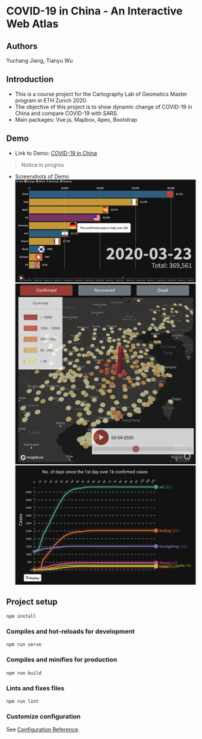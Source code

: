 # COVID-19 in China - An Interactive Web Atlas
## Authors 
Yuchang Jiang, Tianyu Wu

## Introduction
* This is a course project for the Cartography Lab of Geomatics Master program in ETH Zurich 2020.  
* The objective of this project is to show dynamic change of COVID-19 in China and compare COVID-19
with SARS.
* Main packages: Vue.js, Mapbox, Apex, Bootstrap

## Demo
* Link to Demo: [COVID-19 in China](https://carto-lab.firebaseapp.com/)
> Notice:in progrss
* Screenshots of Demo <br/>
![Race Chart](https://github.com/SherryJYC/COVID_19_Visualization/blob/master/src/assets/img/race.png) <br/>
![Map](https://github.com/SherryJYC/COVID_19_Visualization/blob/master/src/assets/img/map.png) <br/>
![Chart](https://github.com/SherryJYC/COVID_19_Visualization/blob/master/src/assets/img/chart.png)


## Project setup
```
npm install
```

### Compiles and hot-reloads for development
```
npm run serve
```

### Compiles and minifies for production
```
npm run build
```

### Lints and fixes files
```
npm run lint
```

### Customize configuration
See [Configuration Reference](https://cli.vuejs.org/config/).
